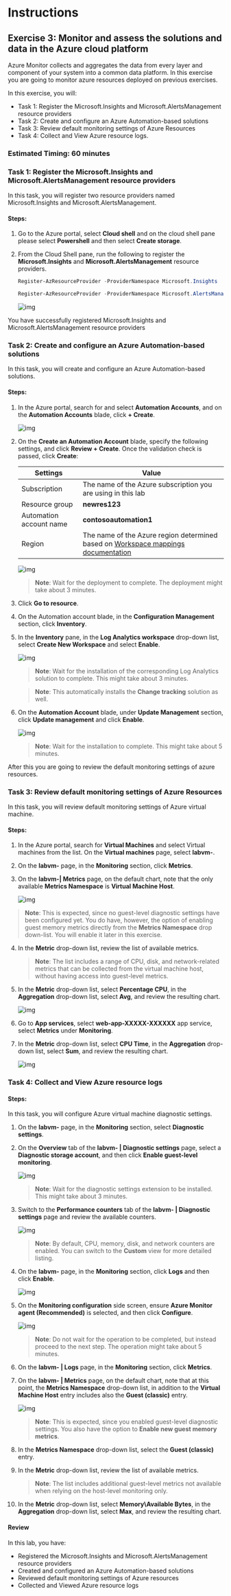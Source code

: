 # Instructions

## Exercise 3: Monitor and assess the solutions and data in the Azure cloud platform

Azure Monitor collects and aggregates the data from every layer and component of your system into a common data platform. In this exercise you are going to monitor azure resources deployed on previous exercises. 

In this exercise, you will:

+ Task 1: Register the Microsoft.Insights and Microsoft.AlertsManagement resource providers
+ Task 2: Create and configure an Azure Automation-based solutions
+ Task 3: Review default monitoring settings of Azure Resources
+ Task 4: Collect and View Azure resource logs.
### Estimated Timing: 60 minutes

### Task 1: Register the Microsoft.Insights and Microsoft.AlertsManagement resource providers

In this task, you will register two resource providers named Microsoft.Insights and Microsoft.AlertsManagement.

#### Steps:

1. Go to the Azure portal, select **Cloud shell** and on the cloud shell pane please select **Powershell** and then select  **Create storage**.

2. From the Cloud Shell pane, run the following to register the **Microsoft.Insights** and **Microsoft.AlertsManagement** resource providers.

   ```powershell
   Register-AzResourceProvider -ProviderNamespace Microsoft.Insights

   Register-AzResourceProvider -ProviderNamespace Microsoft.AlertsManagement
   ```
   ![img](../media/mon1.png)

You have successfully registered Microsoft.Insights and Microsoft.AlertsManagement resource providers

### Task 2: Create and configure an Azure Automation-based solutions

In this task, you will create and configure an Azure Automation-based solutions.

#### Steps:

1. In the Azure portal, search for and select **Automation Accounts**, and on the **Automation Accounts** blade, click **+ Create**.

   ![img](../media/mon4.png)

2. On the **Create an Automation Account** blade, specify the following settings, and click **Review + Create**. Once the validation check is passed, click **Create**:

    | Settings | Value |
    | --- | --- |
    | Subscription | The name of the Azure subscription you are using in this lab |
    | Resource group | **newres123** |
    | Automation account name | **contosoautomation1** |
    | Region | The name of the Azure region determined based on [Workspace mappings documentation](https://docs.microsoft.com/en-us/azure/automation/how-to/region-mappings) |

   ![img](../media/mon5a.png)

   
    >**Note**: Wait for the deployment to complete. The deployment might take about 3 minutes.

5. Click **Go to resource**.

6. On the Automation account blade, in the **Configuration Management** section, click **Inventory**.

7. In the **Inventory** pane, in the **Log Analytics workspace** drop-down list, select **Create New Workspace** and select **Enable**.

   ![img](../media/mon6.png)
   
   >**Note**: Wait for the installation of the corresponding Log Analytics solution to complete. This might take about 3 minutes.

    >**Note**: This automatically installs the **Change tracking** solution as well.

8. On the **Automation Account** blade, under **Update Management** section, click **Update management** and click **Enable**.

   ![img](../media/mon7.png)

    >**Note**: Wait for the installation to complete. This might take about 5 minutes.

After this you are going to review the default monitoring settings of azure resources.

### Task 3: Review default monitoring settings of Azure Resources

In this task, you will review default monitoring settings of Azure virtual machine.

#### Steps:

1. In the Azure portal, search for **Virtual Machines** and select Virtual machines from the list. On the **Virtual machines** page, select **labvm-<inject key="Deployment-id"></inject>**.

2. On the **labvm-<inject key="Deployment-id"></inject>** page, in the **Monitoring** section, click **Metrics**.

3. On the **labvm-<inject key="Deployment-id"></inject>| Metrics** page, on the default chart, note that the only available **Metrics Namespace** is **Virtual Machine Host**.

   ![img](../media/AZ-305-M5-t3-03.png) 

>**Note**: This is expected, since no guest-level diagnostic settings have been configured yet. You do have, however, the option of enabling guest memory metrics directly from the **Metrics Namespace** drop down-list. You will enable it later in this exercise.

4. In the **Metric** drop-down list, review the list of available metrics.

    >**Note**: The list includes a range of CPU, disk, and network-related metrics that can be collected from the virtual machine host, without having access into guest-level metrics.

5. In the **Metric** drop-down list, select **Percentage CPU**, in the **Aggregation** drop-down list, select **Avg**, and review the resulting chart.

   ![img](../media//AZ-305-M5-t3-5.png)

6. Go to **App services**, select **web-app-XXXXX-XXXXXX** app service, select **Metrics** under **Monitoring**. 

7. In the **Metric** drop-down list, select **CPU Time**, in the **Aggregation** drop-down list, select **Sum**, and review the resulting chart.

   ![img](../media/mon10.png)

### Task 4: Collect and View Azure resource logs

#### Steps:

In this task, you will configure Azure virtual machine diagnostic settings.

1. On the **labvm-<inject key="Deployment-id"></inject>** page, in the **Monitoring** section, select **Diagnostic settings**.

2. On the **Overview** tab of the **labvm-<inject key="Deployment-id"></inject> | Diagnostic settings** page, select a **Diagnostic storage account**, and then click **Enable guest-level monitoring**.

   ![img](../media/mon13.png)

    >**Note**: Wait for the diagnostic settings extension to be installed. This might take about 3 minutes.

3. Switch to the **Performance counters** tab of the **labvm-<inject key="Deployment-id"></inject> | Diagnostic settings** page and review the available counters.

   ![img](../media/mon14.png)

    >**Note**: By default, CPU, memory, disk, and network counters are enabled. You can switch to the **Custom** view for more detailed listing.

4. On the **labvm-<inject key="Deployment-id"></inject>** page, in the **Monitoring** section, click **Logs** and then click **Enable**.

   ![img](../media/mon15.png)

5. On the **Monitoring configuration** side screen, ensure **Azure Monitor agent (Recommended)** is selected, and then click **Configure**.  

   ![img](../media//AZ-305-M5-t4-5.png)

    >**Note**: Do not wait for the operation to be completed, but instead proceed to the next step. The operation might take about 5 minutes.

6. On the **labvm-<inject key="Deployment-id"></inject> | Logs** page, in the **Monitoring** section, click **Metrics**.

7. On the **labvm-<inject key="Deployment-id"></inject> | Metrics** page, on the default chart, note that at this point, the **Metrics Namespace** drop-down list, in addition to the **Virtual Machine Host** entry includes also the **Guest (classic)** entry.

   ![img](../media//AZ-305-M5-t4-07.png)

    >**Note**: This is expected, since you enabled guest-level diagnostic settings. You also have the option to **Enable new guest memory metrics**.

8. In the **Metrics Namespace** drop-down list, select  the **Guest (classic)** entry.

9. In the **Metric** drop-down list, review the list of available metrics.

    >**Note**: The list includes additional guest-level metrics not available when relying on the host-level monitoring only.

10. In the **Metric** drop-down list, select **Memory\\Available Bytes**, in the **Aggregation** drop-down list, select **Max**, and review the resulting chart.

#### Review

In this lab, you have:

+ Registered the Microsoft.Insights and Microsoft.AlertsManagement resource providers
+ Created and configured an Azure Automation-based solutions
+ Reviewed default monitoring settings of Azure resources
+ Collected and Viewed Azure resource logs
